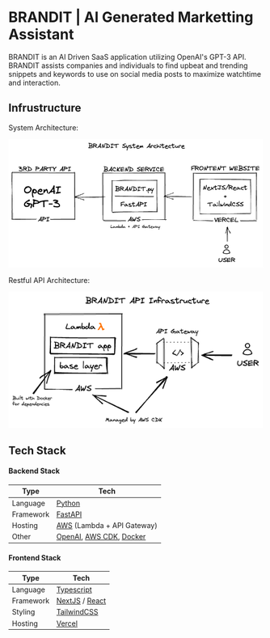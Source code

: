 # BRANDIT | AI Generated Marketting Assistant 

BRANDIT is an AI Driven SaaS application utilizing OpenAI's GPT-3 API. BRANDIT assists companies and individuals to find upbeat and trending snippets and keywords to use on social media posts to maximize watchtime and interaction.

## Infrustructure 

<p>System Architecture:</p>
<img src='Images/plan.png'/>

<br/>
<p>Restful API Architecture:</p>
<img src='Images/api.png'/>


## Tech Stack

#### Backend Stack

| Type      | Tech                                                         |
| --------- | ------------------------------------------------------------ |
| Language  | [Python](https://www.python.org/)                            |
| Framework | [FastAPI](https://fastapi.tiangolo.com/)                     |
| Hosting   | [AWS](https://aws.amazon.com/) (Lambda + API Gateway)        |
| Other     | [OpenAI](https://openai.com/), [AWS CDK](https://aws.amazon.com/cdk/), [Docker](https://www.docker.com/) |

#### Frontend Stack

| Type      | Tech                                                         |
| --------- | ------------------------------------------------------------ |
| Language  | [Typescript](https://www.typescriptlang.org/)                |
| Framework | [NextJS](https://nextjs.org/) / [React](https://reactjs.org/) |
| Styling   | [TailwindCSS](https://tailwindcss.com/)                      |
| Hosting   | [Vercel](https://vercel.com)                                 |
